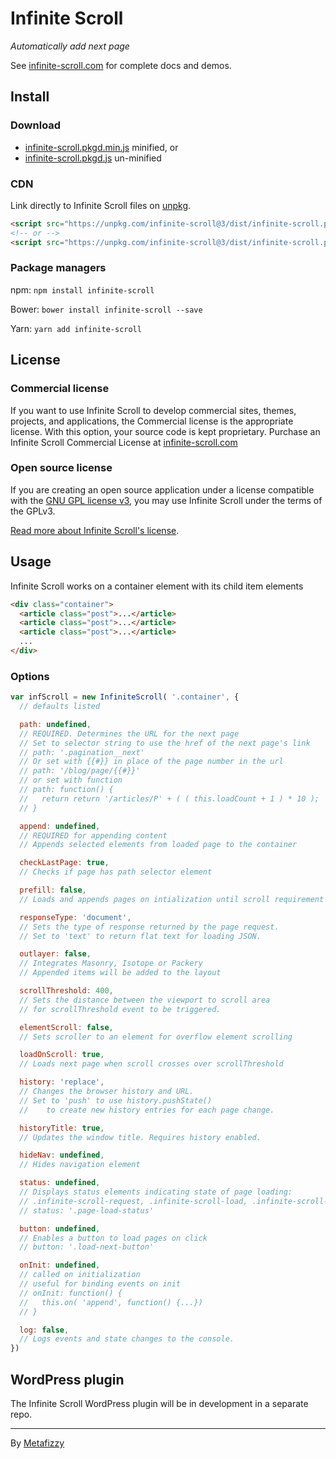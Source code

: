 # Infinite Scroll

_Automatically add next page_

See [infinite-scroll.com](https://infinite-scroll.com) for complete docs and demos.

## Install

### Download

- [infinite-scroll.pkgd.min.js](https://unpkg.com/infinite-scroll@3/dist/infinite-scroll.pkgd.min.js) minified, or
- [infinite-scroll.pkgd.js](https://unpkg.com/infinite-scroll@3/dist/infinite-scroll.pkgd.js) un-minified

### CDN

Link directly to Infinite Scroll files on [unpkg](https://unpkg.com).

``` html
<script src="https://unpkg.com/infinite-scroll@3/dist/infinite-scroll.pkgd.min.js"></script>
<!-- or -->
<script src="https://unpkg.com/infinite-scroll@3/dist/infinite-scroll.pkgd.js"></script>
```

### Package managers

npm: `npm install infinite-scroll`

Bower: `bower install infinite-scroll --save`

Yarn: `yarn add infinite-scroll`

## License

### Commercial license

If you want to use Infinite Scroll to develop commercial sites, themes, projects, and applications, the Commercial license is the appropriate license. With this option, your source code is kept proprietary. Purchase an Infinite Scroll Commercial License at [infinite-scroll.com](https://infinite-scroll.com/#commercial-license)

### Open source license

If you are creating an open source application under a license compatible with the [GNU GPL license v3](https://www.gnu.org/licenses/gpl-3.0.html), you may use Infinite Scroll under the terms of the GPLv3.

[Read more about Infinite Scroll's license](https://infinite-scroll.com/license.html).

## Usage

Infinite Scroll works on a container element with its child item elements

``` html
<div class="container">
  <article class="post">...</article>
  <article class="post">...</article>
  <article class="post">...</article>
  ...
</div>
```

### Options

``` js
var infScroll = new InfiniteScroll( '.container', {
  // defaults listed

  path: undefined,
  // REQUIRED. Determines the URL for the next page
  // Set to selector string to use the href of the next page's link
  // path: '.pagination__next'
  // Or set with {{#}} in place of the page number in the url
  // path: '/blog/page/{{#}}'
  // or set with function
  // path: function() {
  //   return return '/articles/P' + ( ( this.loadCount + 1 ) * 10 );
  // }

  append: undefined,
  // REQUIRED for appending content
  // Appends selected elements from loaded page to the container

  checkLastPage: true,
  // Checks if page has path selector element

  prefill: false,
  // Loads and appends pages on intialization until scroll requirement is met.

  responseType: 'document',
  // Sets the type of response returned by the page request.
  // Set to 'text' to return flat text for loading JSON.

  outlayer: false,
  // Integrates Masonry, Isotope or Packery
  // Appended items will be added to the layout

  scrollThreshold: 400,
  // Sets the distance between the viewport to scroll area
  // for scrollThreshold event to be triggered.

  elementScroll: false,
  // Sets scroller to an element for overflow element scrolling

  loadOnScroll: true,
  // Loads next page when scroll crosses over scrollThreshold

  history: 'replace',
  // Changes the browser history and URL.
  // Set to 'push' to use history.pushState()
  //    to create new history entries for each page change.

  historyTitle: true,
  // Updates the window title. Requires history enabled.

  hideNav: undefined,
  // Hides navigation element

  status: undefined,
  // Displays status elements indicating state of page loading:
  // .infinite-scroll-request, .infinite-scroll-load, .infinite-scroll-error
  // status: '.page-load-status'

  button: undefined,
  // Enables a button to load pages on click
  // button: '.load-next-button'

  onInit: undefined,
  // called on initialization
  // useful for binding events on init
  // onInit: function() {
  //   this.on( 'append', function() {...})
  // }

  log: false,
  // Logs events and state changes to the console.
})
```

## WordPress plugin

The Infinite Scroll WordPress plugin will be in development in a separate repo.

---

By [Metafizzy](http://metafizzy.co)
